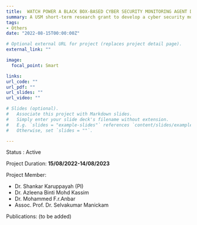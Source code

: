 ```yaml
---
title:  WATCH POWER A BLACK BOX-BASED CYBER SECURITY MONITORING AGENT DEVICE.
summary: A USM short-term research grant to develop a cyber security monitoring agent device. 
tags:
- Others
date: "2022-08-15T00:00:00Z"

# Optional external URL for project (replaces project detail page).
external_link: ""

image:
  focal_point: Smart

links:
url_code: ""
url_pdf: ""
url_slides: ""
url_video: ""

# Slides (optional).
#   Associate this project with Markdown slides.
#   Simply enter your slide deck's filename without extension.
#   E.g. `slides = "example-slides"` references `content/slides/example-slides.md`.
#   Otherwise, set `slides = ""`.

---
```


Status : Active

Project Duration: **15/08/2022-14/08/2023**
   
Project Member:
- Dr. Shankar Karuppayah (PI)
- Dr. Azleena Binti Mohd Kassim
- Dr. Mohammed F.r.Anbar
- Assoc. Prof. Dr. Selvakumar Manickam

Publications:
(to be added)